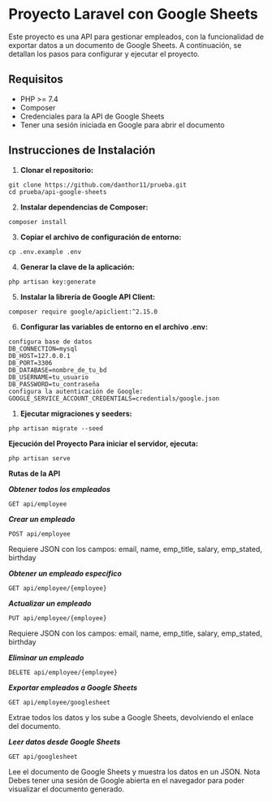 # Proyecto Laravel con Google Sheets

Este proyecto es una API para gestionar empleados, con la funcionalidad de exportar datos a un documento de Google Sheets. A continuación, se detallan los pasos para configurar y ejecutar el proyecto.

## Requisitos

-   PHP >= 7.4
-   Composer
-   Credenciales para la API de Google Sheets
-   Tener una sesión iniciada en Google para abrir el documento

## Instrucciones de Instalación

1. **Clonar el repositorio:**

```
git clone https://github.com/danthor11/prueba.git
cd prueba/api-google-sheets
```

2. **Instalar dependencias de Composer:**

```
composer install
```

3. **Copiar el archivo de configuración de entorno:**

```
cp .env.example .env
```

4. **Generar la clave de la aplicación:**

```
php artisan key:generate
```

5. **Instalar la librería de Google API Client:**

```
composer require google/apiclient:^2.15.0
```

6. **Configurar las variables de entorno en el archivo .env:**

```
configura base de datos
DB_CONNECTION=mysql
DB_HOST=127.0.0.1
DB_PORT=3306
DB_DATABASE=nombre_de_tu_bd
DB_USERNAME=tu_usuario
DB_PASSWORD=tu_contraseña
configura la autenticación de Google:
GOOGLE_SERVICE_ACCOUNT_CREDENTIALS=credentials/google.json
```

1. **Ejecutar migraciones y seeders:**

```
php artisan migrate --seed
```

**Ejecución del Proyecto
Para iniciar el servidor, ejecuta:**

```
php artisan serve
```

**Rutas de la API**

**_Obtener todos los empleados_**

```
GET api/employee
```

**_Crear un empleado_**

```
POST api/employee
```

Requiere JSON con los campos: email, name, emp_title, salary, emp_stated, birthday

**_Obtener un empleado específico_**

```
GET api/employee/{employee}
```

**_Actualizar un empleado_**

```
PUT api/employee/{employee}
```

Requiere JSON con los campos: email, name, emp_title, salary, emp_stated, birthday

**_Eliminar un empleado_**

```
DELETE api/employee/{employee}
```

**_Exportar empleados a Google Sheets_**

```
GET api/employee/googlesheet
```

Extrae todos los datos y los sube a Google Sheets, devolviendo el enlace del documento.

**_Leer datos desde Google Sheets_**

```
GET api/googlesheet
```

Lee el documento de Google Sheets y muestra los datos en un JSON.
Nota
Debes tener una sesión de Google abierta en el navegador para poder visualizar el documento generado.
